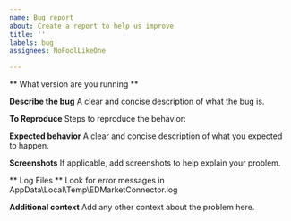 ```yaml
---
name: Bug report
about: Create a report to help us improve
title: ''
labels: bug
assignees: NoFoolLikeOne

---
```


** What version are you running **


**Describe the bug**
A clear and concise description of what the bug is.

**To Reproduce**
Steps to reproduce the behavior:

**Expected behavior**
A clear and concise description of what you expected to happen.

**Screenshots**
If applicable, add screenshots to help explain your problem.

** Log Files **
Look for error messages in AppData\Local\Temp\EDMarketConnector.log

**Additional context**
Add any other context about the problem here.
